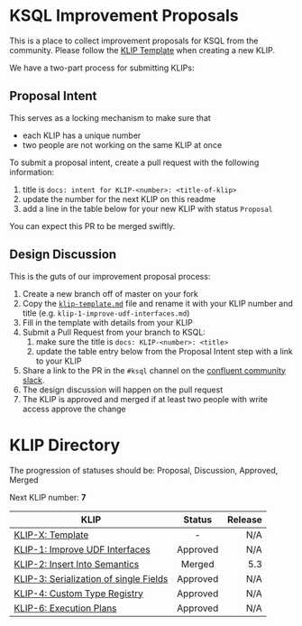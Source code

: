 # KSQL Improvement Proposals

This is a place to collect improvement proposals for KSQL from the community. Please follow the 
[KLIP Template](klip-template.md) when creating a new KLIP.

We have a two-part process for submitting KLIPs:

## Proposal Intent

This serves as a locking mechanism to make sure that 
- each KLIP has a unique number
- two people are not working on the same KLIP at once

To submit a proposal intent, create a pull request with the following information:
1. title is `docs: intent for KLIP-<number>: <title-of-klip>`
1. update the number for the next KLIP on this readme
1. add a line in the table below for your new KLIP with status `Proposal`

You can expect this PR to be merged swiftly.

## Design Discussion

This is the guts of our improvement proposal process:

1. Create a new branch off of master on your fork
1. Copy the [`klip-template.md`](klip-template.md) file and rename it with your KLIP number and 
   title (e.g. `klip-1-improve-udf-interfaces.md`)
1. Fill in the template with details from your KLIP
1. Submit a Pull Request from your branch to KSQL:
    1. make sure the title is `docs: KLIP-<number>: <title>`
    1. update the table entry below from the Proposal Intent step with a link to your KLIP
1. Share a link to the PR in the `#ksql` channel on the [confluent community slack](https://slackpass.io/confluentcommunity).
1. The design discussion will happen on the pull request
1. The KLIP is approved and merged if at least two people with write access approve the change

# KLIP Directory

The progression of statuses should be: Proposal, Discussion, Approved, Merged

Next KLIP number: **7**

| KLIP                                                                               | Status         | Release |
|------------------------------------------------------------------------------------|:--------------:| ------: |
| [KLIP-X: Template](klip-template.md)                                               | -              | N/A     |
| [KLIP-1: Improve UDF Interfaces](klip-1-improve-udf-interfaces.md)                 | Approved       | N/A     |
| [KLIP-2: Insert Into Semantics](klip-2-produce-data.md)                            | Merged         | 5.3     |
| [KLIP-3: Serialization of single Fields](klip-3-serialization-of-single-fields.md) | Approved       | N/A     |
| [KLIP-4: Custom Type Registry](klip-4-custom-types.md)                             | Approved       | N/A     |
| [KLIP-6: Execution Plans](klip-6-execution-plans.md)                               | Approved       | N/A     |
